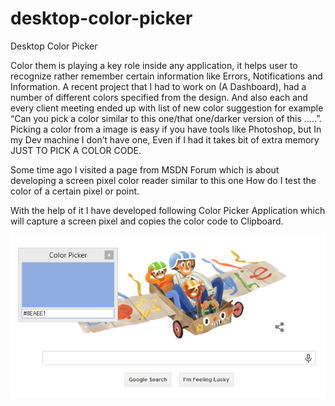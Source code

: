 # desktop-color-picker
Desktop Color Picker

Color them is playing a key role inside any application, it helps user to recognize rather remember certain information like Errors, Notifications and Information. A recent project that I had to work on (A Dashboard), had a number of different colors specified from the design. And also each and every client meeting ended up with list of new color suggestion for example “Can you pick a color similar to this one/that one/darker version of this …..”. Picking a color from a image is easy if you have tools like Photoshop, but In my Dev machine I don’t have one, Even if I had it takes bit of extra memory JUST TO PICK A COLOR CODE.

Some time ago I visited a page from MSDN Forum which is about developing a screen pixel color reader similar to this one How do I test the color of a certain pixel or point.

With the help of it I have developed following Color Picker Application which will capture a screen pixel and copies the color code to Clipboard. 

![sample](image[3].png)
